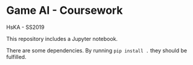 # Game AI - Coursework

HsKA - SS2019

This repository includes a Jupyter notebook.

There are some dependencies. By running `pip install .` they should be fulfilled.
